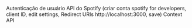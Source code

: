 Autenticação de usuário
API do Spotify (criar conta spotify for developers, client ID, edit settings, Redirect URIs http://localhost:3000, save)
Context API